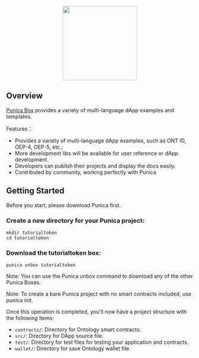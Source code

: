 
<div align="center">
<img src="https://avatars1.githubusercontent.com/u/43718245?s=400&amp;u=84eeb52003e5c32628fcc9cb23edd54d8596cf54&amp;v=4" height="200" width="200">
</div>

## Overview

 [Punica Box](https://github.com/punica-box/) provides a variety of multi-language dApp examples and templates.


Features：
* Provides a variety of multi-language dApp examples, such as ONT ID, OEP-4, OEP-5, etc.;
* More development libs will be available for user reference or dApp development.
* Developers can publish their projects and display the docs easily.
* Contributed  by community, working perfectly with Punica



## Getting Started

Before you start, please download Punica first.

### Create a new directory for your Punica project:

```shell
mkdir tutorialtoken
cd tutorialtoken
```
### Download the tutorialtoken box:

```shell
punica unbox tutorialtoken
```
Note: You can use the Punica unbox <box-name> command to download any of the other Punica Boxes.

Note: To create a bare Punica project with no smart contracts included, use punica init.


Once this operation is completed, you'll now have a project structure with the following items:

- `contracts/`: Directory for Ontology smart contracts.
- `src/`: Directory for DApp source file.
- `test/`: Directory for test files for testing your application and contracts.
- `wallet/`: Directory for save Ontology wallet file.

